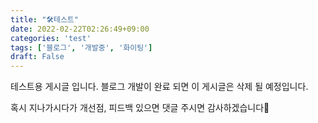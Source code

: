 ```yaml
---
title: "🛠테스트"
date: 2022-02-22T02:26:49+09:00
categories: 'test'
tags: ['블로그', '개발중', '화이팅']
draft: False
---
```


테스트용 게시글 입니다. 블로그 개발이 완료 되면 이 게시글은 삭제 될 예정입니다.

혹시 지나가시다가 개선점, 피드백 있으면 댓글 주시면 감사하겠습니다🤗
